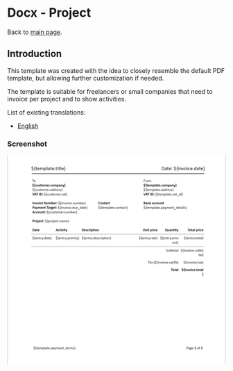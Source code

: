 # Docx - Project

Back to [main page](https://github.com/kimai/invoice-templates).

## Introduction

This template was created with the idea to closely resemble the default PDF template, 
but allowing further customization if needed.

The template is suitable for freelancers or small companies that need to invoice per project and to 
show activities.

List of existing translations: 

- [English](project-en.docx)

### Screenshot

![Screenshot of template](screenshot.png "Screenshot of english template")
